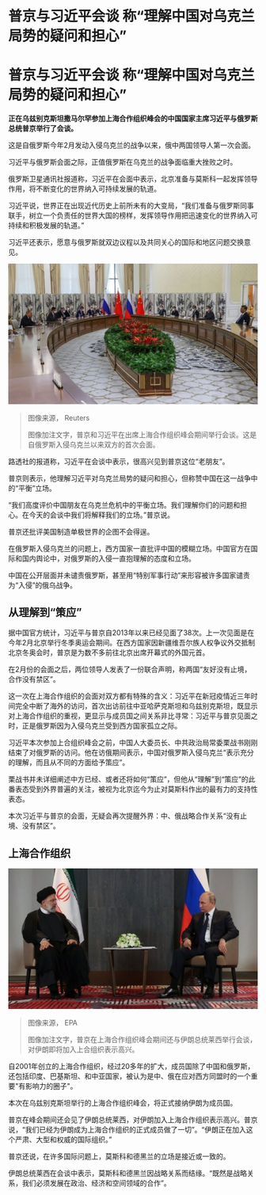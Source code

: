 # 普京与习近平会谈 称“理解中国对乌克兰局势的疑问和担心”

#  普京与习近平会谈 称“理解中国对乌克兰局势的疑问和担心”



**正在乌兹别克斯坦撒马尔罕参加上海合作组织峰会的中国国家主席习近平与俄罗斯总统普京举行了会谈。**

这是自俄罗斯今年2月发动入侵乌克兰的战争以来，俄中两国领导人第一次会面。

习近平与俄罗斯会面之际，正值俄罗斯在乌克兰的战争面临重大挫败之时。

俄罗斯卫星通讯社报道称，习近平在会面中表示，北京准备与莫斯科一起发挥领导作用，将不断变化的世界纳入可持续发展的轨道。

习近平说，世界正在出现近代历史上前所未有的大变局，“我们准备与俄罗斯同事联手，树立一个负责任的世界大国的榜样，发挥领导作用把迅速变化的世界纳入可持续和积极发展的轨道。”

习近平还表示，愿意与俄罗斯就双边议程以及共同关心的国际和地区问题交换意见。

![普京和习近平举行会谈](_126724924_fd128e0b-2c5d-4ae6-b60c-c1472dfbaef2.jpg)

> 图像来源，  Reuters
>
> 图像加注文字，普京和习近平在出席上海合作组织峰会期间举行会谈。这是自俄罗斯入侵乌克兰以来双方的首次会面。

路透社的报道称，习近平在会谈中表示，很高兴见到普京这位“老朋友”。

普京则表示，他理解习近平对乌克兰局势的疑问和担心，但称赞中国在这一战争中的“平衡”立场。

“我们高度评价中国朋友在乌克兰危机中的平衡立场。我们理解你们的问题和担心。在今天的会谈中我们将解释我们的立场。”普京说。

普京还批评美国制造单极世界的企图不会得逞。

在俄罗斯入侵乌克兰的问题上，西方国家一直批评中国的模糊立场。中国官方在国际和国内舆论中，对俄罗斯的入侵一直抱理解的态度和立场。

中国在公开层面并未谴责俄罗斯，甚至用“特别军事行动”来形容被许多国家谴责为“入侵”的俄乌战争。

##  从理解到“策应”

据中国官方统计，习近平与普京自2013年以来已经见面了38次。上一次见面是在今年2月北京举行冬季奥运会期间。在西方国家因新疆维吾尔族人权争议外交抵制北京冬奥会时，普京是为数不多前往北京出席开幕式的外国元首。

在2月份的会面之后，两位领导人发表了一份联合声明，称两国“友好没有止境，合作没有禁区”。

这一次在上海合作组织的会面对双方都有特殊的含义：习近平在新冠疫情近三年时间完全中断了海外的访问，首次出访前往中亚哈萨克斯坦和乌兹别克斯坦，既显示对上海合作组织的重视，更显示与成员国之间关系非比寻常：习近平与普京见面之时，正是俄罗斯因为入侵乌克兰受到西方国家孤立之际。

习近平本次参加上合组织峰会之前，中国人大委员长、中共政治局常委栗战书刚刚结束了对俄罗斯的访问。他在访俄期间表示，中国对俄罗斯入侵乌克兰“表示充分的理解，而且从不同的方面给予策应”。

栗战书并未详细阐述中方已经、或者还将如何“策应”，但他从“理解”到“策应”的此番表态受到外界普遍的关注，被视为北京迄今为止对莫斯科作出的最有力的支持性表态。

本次习近平与普京的会面，无疑会再次提醒外界：中、俄战略合作关系“没有止境、没有禁区”。

##  上海合作组织

![伊朗总统莱西和俄罗斯总统普京](_126724927_9c27cdd2-b4a2-4081-a876-0492fd4023aa.jpg)

> 图像来源，  EPA
>
> 图像加注文字，普京在上海合作组织峰会期间还与伊朗总统莱西举行会谈，对伊朗即将加入上合组织表示高兴。

自2001年创立的上海合作组织，经过20多年的扩大，成员国除了中国和俄罗斯，还包括印度、巴基斯坦、和中亚国家，被认为是中、俄在应对西方同盟时的一个重要"有影响力的圈子"。

本次在乌兹别克斯坦举行的上海合作组织峰会，将正式接纳伊朗为成员国。

普京在峰会期间还会见了伊朗总统莱西，对伊朗加入上海合作组织表示高兴。普京说，“我们已经为伊朗成为上海合作组织的正式成员做了一切”。“伊朗正在加入这个严肃、大型和权威的国际组织。”

普京还说，在许多国际问题上，莫斯科和德黑兰的立场是接近或一致的。

伊朗总统莱西在会谈中表示，莫斯科和德黑兰因战略关系而结缘。“既然是战略关系，我们必须发展在政治、经济和空间领域的合作”。


